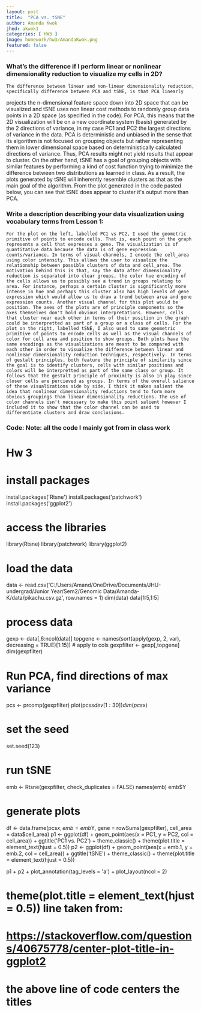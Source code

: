 ```yaml
---
layout: post
title:  "PCA vs. tSNE"
author: Amanda Kwok
jhed: akwok1
categories: [ HW3 ]
image: homework/hw3/AmandaKwok.png
featured: false
---
```


### What’s the difference if I perform linear or nonlinear dimensionality reduction to visualize my cells in 2D?
    The difference between linear and non-linear dimensionality reduction, specifically difference between PCA and tSNE, is that PCA linearly
projects the n-dimensional feature space down into 2D space that can be visualized and tSNE uses non linear cost methods to randomly group data points in a 2D space (as specified in the code). For PCA, this means that the 2D visualization will be on a new coordinate system (basis) generated by the 2 directions of variance, in my case PC1 and PC2 the largest directions of variance in the data. PCA is deterministic and unbiased in the sense that its algorithm is not focused on grouping objects but rather representing them in lower dimensional space based on deterministically calculated directions of variance. Thus, PCA results might not yield results that appear to cluster. On the other hand, tSNE has a goal of grouping objects with similar features by performing a kind of cost function trying to minimize the difference between two distributions as learned in class. As a result, the plots generated by tSNE will inherently resemble clusters as that as the main goal of the algorithm. From the plot generated in the code pasted below, you can see that tSNE does appear to cluster it's output more than PCA. 

### Write a description describing your data visualization using vocabulary terms from Lesson 1:
    For the plot on the left, labelled PC1 vs PC2, I used the geometric primitive of points to encode cells. That is, each point on the graph represents a cell that expresses a gene. The visualization is of quantitative data because the data is of gene expression counts/variance. In terms of visual channels, I encode the cell_area using color intensity. This allows the user to visualize the relationship between possible clusters of data and cell_area. The motivation behind this is that, say the data after dimensionality reduction is separated into clear groups, the color hue encoding of the cells allows us to possibly see a trend in groups relating to area. For instance, perhaps a certain cluster is significantly more intense in hue and perhaps this cluster also has high levels of gene expression which would allow us to draw a trend between area and gene expression counts. Another visual channel for this plot would be position. The axes of the plots are of principle components so the axes themselves don't hold obvious interpretations. However, cells that cluster near each other in terms of their position in the graph could be interpretted as part of a group or a class of cells. For the plot on the right, labelled tSNE, I also used to same geometric primitive of points to encode cells as well as the visual channels of color for cell area and position to show groups. Both plots have the same encodings as the visualizations are meant to be compared with each other in order to visualize the difference between linear and nonlinear dimensionality reduction techniques, respectively. In terms of gestalt principles, both feature the principle of similarity since the goal is to identify clusters, cells with similar positions and colors will be interpretted as part of the same class or group. It follows that the gestalt principle of proximity is also in play since closer cells are percieved as groups. In terms of the overall salience of these visualizations side by side, I think it makes salient the idea that nonlinear dimensionality reductions tend to form more obvious groupings than linear dimensionality reductions. The use of color channels isn't necessary to make this point salient however I included it to show that the color channel can be used to differentiate clusters and draw conclusions. 


### Code: Note: all the code I mainly got from in class work

# Hw 3

# install packages
install.packages('Rtsne')
install.packages('patchwork')
install.packages('ggplot2')

# access the libraries
library(Rtsne)
library(patchwork)
library(ggplot2)

# load the data
data <- read.csv('C:/Users/Amand/OneDrive/Documents/JHU-undergrad/Junior Year/Sem2/Genomic Data/Amanda-K/data/pikachu.csv.gz', row.names = 1)
dim(data)
data[1:5,1:5]

# process data
gexp <- data[,6:ncol(data)]
topgene <- names(sort(apply(gexp, 2, var), decreasing = TRUE)[1:15]) # apply to cols
gexpfilter <- gexp[,topgene]
dim(gexpfilter)

# Run PCA, find directions of max variance
pcs <- prcomp(gexpfilter)
plot(pcs$sdev[1:30])
dim(pcs$x)

# set the seed
set.seed(123)

# run tSNE
emb <- Rtsne(gexpfilter, check_duplicates = FALSE)
names(emb)
emb$Y

# generate plots
df <- data.frame(pcs$x, emb = emb$Y, gene = rowSums(gexpfilter), cell_area = data$cell_area)
p1 <- ggplot(df) + geom_point(aes(x = PC1, y = PC2, col = cell_area)) + 
  ggtitle('PC1 vs. PC2') + theme_classic() + theme(plot.title = element_text(hjust = 0.5))
p2 <- ggplot(df) + geom_point(aes(x = emb.1, y = emb.2, col = cell_area)) + 
  ggtitle('tSNE') + theme_classic() + theme(plot.title = element_text(hjust = 0.5))


p1 + p2 + plot_annotation(tag_levels = 'a') + plot_layout(ncol = 2) 

# theme(plot.title = element_text(hjust = 0.5)) line taken from: 
# https://stackoverflow.com/questions/40675778/center-plot-title-in-ggplot2
# the above line of code centers the titles